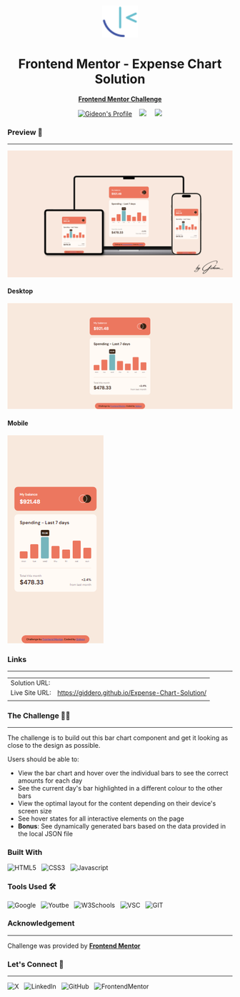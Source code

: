 <div align="center">

<img src="images/Frontend Mentor Logo.svg" width="80px">

<h1>Frontend Mentor - Expense Chart Solution</h1>
<p align="center">
<a href ="https://www.frontendmentor.io/challenges/expenses-chart-component-e7yJBUdjwt/hub"><strong>Frontend Mentor Challenge</strong></a>
</p>
<div align="center">
<!-- Profiles -->
<a href="https://www.frontendmentor.io/profile/GiDDeRo"><img src="https://img.shields.io/badge/Profile-Gideon-black?style=for-the-badge&logo=frontend%20mentor&labelColor=black&color=white" alt="Gideon's Profile"></a>&nbsp;&nbsp;&nbsp;
<!-- Status -->
<a href="#"><img src="https://img.shields.io/badge/status%20-%20completed%20-%20green?style=for-the-badge&labelColor=black"></a> &nbsp;&nbsp;&nbsp;
<a href="https://www.frontendmentor.io/challenges?difficulty=2"><img src="https://img.shields.io/badge/Difficulty-Junior-red?style=for-the-badge&labelColor=black&color=orange"></a>
</div>
</div>

### Preview :camera_flash:
___
![Preview](./images/GiDDeRo.png)

#### Desktop
![Desktop Preview](./images/Frontend-Mentor-Expenses-chart-component%20desktop.png)

#### Mobile
![Mobile](./images/Frontend-Mentor-Expenses-chart-component%20mobile.png)

### Links
____
|||
| :------ | :-------- |
| Solution URL: | |
| Live Site URL: | https://giddero.github.io/Expense-Chart-Solution/ |
||| 

### The Challenge :man_technologist:
___

The challenge is to build out this bar chart component and get it looking as close to the design as possible.

Users should be able to:

- View the bar chart and hover over the individual bars to see the correct amounts for each day
- See the current day's bar highlighted in a different colour to the other bars
- View the optimal layout for the content depending on their device's screen size
- See hover states for all interactive elements on the page
- **Bonus**: See dynamically generated bars based on the data provided in the local JSON file


### Built With 
![HTML5](https://img.shields.io/badge/HTML5-red?style=for-the-badge&logo=HTML5&logoColor=white&color=red
)&nbsp;&nbsp;
![CSS3](https://img.shields.io/badge/CSS3-blue?style=for-the-badge&logo=CSS3&logoColor=white&color=blue
)&nbsp;&nbsp;
![Javascript](https://img.shields.io/badge/JAVASCRIPT-black?style=for-the-badge&logo=Javascript&logoColor=black&color=yellow)


### Tools Used :hammer_and_wrench:
![Google](https://img.shields.io/badge/Google%20-%20red?style=for-the-badge&logo=Google&logoColor=white&color=red)&nbsp;&nbsp; ![Youtbe](https://img.shields.io/badge/Youtube-%20red?style=for-the-badge&logo=Youtube&logoColor=white&color=red)&nbsp;&nbsp; ![W3Schools](https://img.shields.io/badge/w3schools-%2304AA6D?style=for-the-badge&logo=W3Schools&logoColor=white&color=%2304AA6D)&nbsp;&nbsp; ![VSC](https://img.shields.io/badge/Visual%20Studio%20Code-%23007ACC?style=for-the-badge&logo=Visual%20Studio%20Code&logoColor=white&color=%23007ACC)&nbsp;&nbsp; ![GIT](https://img.shields.io/badge/Git-black?style=for-the-badge&logo=Git&logoColor=white&color=black)



### Acknowledgement 
____
Challenge was provided by **[Frontend Mentor](https://www.frontendmentor.io)**


### Let's Connect :wave:
____
![X](https://img.shields.io/badge/Twitter-black?style=for-the-badge&logo=X&logoColor=white&link=https%3A%2F%2Ftwitter.com%2Fgiddero_xoxo)&nbsp;&nbsp; ![LinkedIn](https://img.shields.io/badge/LinkedIn-blue?style=for-the-badge&logo=LinkedIn&logoColor=white&link=https%3A%2F%2Fwww.linkedin.com%2Fin%2Fmoses-gideon%2F)&nbsp;&nbsp; ![GitHub](https://img.shields.io/badge/Github-black?style=for-the-badge&logo=Github&logoColor=white&link=https%3A%2F%2Fgithub.com%2FGiDDeRo)&nbsp;&nbsp; ![FrontendMentor](https://img.shields.io/badge/Frontend%20Mentor-blue?style=for-the-badge&logo=Frontend%20Mentor&logoColor=white&link=https%3A%2F%2Fwww.frontendmentor.io%2Fprofile%2FGiDDeRo)










